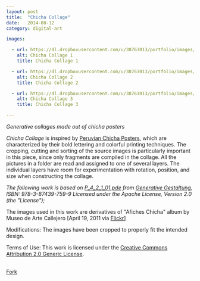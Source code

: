 ```yaml
---
layout: post
title:  "Chicha Collage"
date:   2014-08-12
category: digital-art

images:

  - url: https://dl.dropboxusercontent.com/u/30763013/portfolio/images/digital%20art/Chicha%20Collage/portfolio_item_13_3.jpg
    alt: Chicha Collage 1
    title: Chicha Collage 1

  - url: https://dl.dropboxusercontent.com/u/30763013/portfolio/images/digital%20art/Chicha%20Collage/portfolio_item_13_4.jpg
    alt: Chicha Collage 2
    title: Chicha Collage 2

  - url: https://dl.dropboxusercontent.com/u/30763013/portfolio/images/digital%20art/Chicha%20Collage/portfolio_item_13_5.jpg
    alt: Chicha Collage 3
    title: Chicha Collage 3

---
```

_Generative collages made out of chicha posters_

_Chicha Collage_ is inspired by [Peruvian Chicha Posters](http://creativeroots.org/2012/08/chicha-poster-art-from-peru/), which are characterized by their bold lettering and colorful printing techniques. The cropping, cutting and sorting of the source images is particularly important in this piece, since only fragments are compiled in the collage. All the pictures in a folder are read and assigned to one of several layers. The individual layers have room for experimentation with rotation, position, and size when constructing the collage.

_The following work is based on [P_4_2_1_01.pde](http://www.generative-gestaltung.de/P_4_2_1_01) from [Generative Gestaltung](http://www.generative-gestaltung.de/), ISBN: 978-3-87439-759-9 Licensed under the Apache License, Version 2.0 (the "License");_
 
 The images used in this work are derivatives of "Afiches Chicha" album by Museo de Arte Callejero [April 19, 2011 via [Flickr](https://www.flickr.com/photos/muaca/sets/72157626532958972/#)] 

Modifications: The images have been cropped to properly fit the intended design.

Terms of Use: This work is licensed under  the [Creative Commons Attribution 2.0 Generic License](https://creativecommons.org/licenses/by-nc-sa/2.0/).


<br>
<!-- Place this tag where you want the button to render. -->
<a class="github-button" href="https://github.com/alejandrogarciasalas/chichaCollage" data-icon="octicon-repo-forked" data-style="mega" aria-label="Fork alejandrogarciasalas/chichaCollage on GitHub">Fork</a>